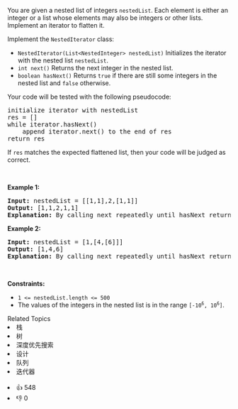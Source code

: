 <p>You are given a nested list of integers <code>nestedList</code>. Each element is either an integer or a list whose elements may also be integers or other lists. Implement an iterator to flatten it.</p>

<p>Implement the <code>NestedIterator</code> class:</p>

<ul> 
 <li><code>NestedIterator(List&lt;NestedInteger&gt; nestedList)</code> Initializes the iterator with the nested list <code>nestedList</code>.</li> 
 <li><code>int next()</code> Returns the next integer in the nested list.</li> 
 <li><code>boolean hasNext()</code> Returns <code>true</code> if there are still some integers in the nested list and <code>false</code> otherwise.</li> 
</ul>

<p>Your code will be tested with the following pseudocode:</p>

<pre>
initialize iterator with nestedList
res = []
while iterator.hasNext()
    append iterator.next() to the end of res
return res
</pre>

<p>If <code>res</code> matches the expected flattened list, then your code will be judged as correct.</p>

<p>&nbsp;</p> 
<p><strong class="example">Example 1:</strong></p>

<pre>
<strong>Input:</strong> nestedList = [[1,1],2,[1,1]]
<strong>Output:</strong> [1,1,2,1,1]
<strong>Explanation:</strong> By calling next repeatedly until hasNext returns false, the order of elements returned by next should be: [1,1,2,1,1].
</pre>

<p><strong class="example">Example 2:</strong></p>

<pre>
<strong>Input:</strong> nestedList = [1,[4,[6]]]
<strong>Output:</strong> [1,4,6]
<strong>Explanation:</strong> By calling next repeatedly until hasNext returns false, the order of elements returned by next should be: [1,4,6].
</pre>

<p>&nbsp;</p> 
<p><strong>Constraints:</strong></p>

<ul> 
 <li><code>1 &lt;= nestedList.length &lt;= 500</code></li> 
 <li>The values of the integers in the nested list is in the range <code>[-10<sup>6</sup>, 10<sup>6</sup>]</code>.</li> 
</ul>

<div><div>Related Topics</div><div><li>栈</li><li>树</li><li>深度优先搜索</li><li>设计</li><li>队列</li><li>迭代器</li></div></div><br><div><li>👍 548</li><li>👎 0</li></div>
